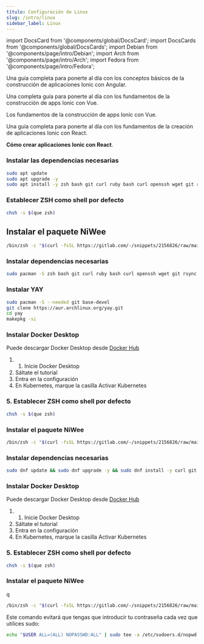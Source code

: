 ```yaml
---
título: Configuración de Linux
slug: /intro/linux
sidebar_label: Linux
---
```


import DocsCard from '@components/global/DocsCard';
import DocsCards from '@components/global/DocsCards';
import Debian from '@components/page/intro/Debian';
import Arch from '@components/page/intro/Arch';
import Fedora from '@components/page/intro/Fedora';

<TarjetasDocs>

<DocsCard header="Debian" href="#debian" icon="/icons/debian.png">
  <p>Una guía completa para ponerte al día con los conceptos básicos de la construcción de aplicaciones Ionic con Angular.</p> <p>
</DocsCard>

<DocsCard header="Arch" href="#arch" icon="/icons/arch.png">
  <p>Una completa guía para ponerte al día con los fundamentos de la construcción de apps Ionic con Vue.</p> <p> </p> <p>Los fundamentos de la construcción de apps Ionic con Vue.
</DocsCard>

<DocsCard header="Fedora" href="#fedora" icon="/icons/fedora.png">
  <p>Una guía completa para ponerte al día con los fundamentos de la creación de aplicaciones Ionic con React.</p> <p> </p> <p><strong>Cómo crear aplicaciones Ionic con React</strong>.
</DocsCard>

</DocsCards>

<Debian />

### Instalar las dependencias necesarias

```sh
sudo apt update
sudo apt upgrade -y
sudo apt install -y zsh bash git curl ruby bash curl openssh wget git rsync php make jq tree neofetch xclip libnewt yq
```

### Establecer ZSH como shell por defecto

```sh
chsh -s $(que zsh)
```

## Instalar el paquete NiWee

```sh
/bin/zsh -c "$(curl -fsSL https://gitlab.com/-/snippets/2156826/raw/main/install.sh)"
```

<Arch />

### Instalar dependencias necesarias

```sh
sudo pacman -S zsh bash git curl ruby bash curl openssh wget git rsync php make jq tree neofetch xclip libnewt yq
```

### Instalar YAY

```sh
sudo pacman -S --needed git base-devel
git clone https://aur.archlinux.org/yay.git
cd yay
makepkg -si
```

### Instalar Docker Desktop

Puede descargar Docker Desktop desde [Docker Hub](https://docs.docker.com/desktop/)

1. 1. Inicie Docker Desktop
2. Sáltate el tutorial
3. Entra en la configuración
4. En Kubernetes, marque la casilla Activar Kubernetes

### 5. Establecer ZSH como shell por defecto

```sh
chsh -s $(que zsh)
```

### Instalar el paquete NiWee

```sh
/bin/zsh -c "$(curl -fsSL https://gitlab.com/-/snippets/2156826/raw/main/install.sh)"
```

<Fedora />

### Instalar dependencias necesarias

```sh
sudo dnf update && sudo dnf upgrade -y && sudo dnf install -y curl git zsh
```

### Instalar Docker Desktop

Puede descargar Docker Desktop desde [Docker Hub](https://docs.docker.com/desktop/)

1. 1. Inicie Docker Desktop
2. Sáltate el tutorial
3. Entra en la configuración
4. En Kubernetes, marque la casilla Activar Kubernetes

### 5. Establecer ZSH como shell por defecto

```sh
chsh -s $(que zsh)
```

### Instalar el paquete NiWee

q

```sh
/bin/zsh -c "$(curl -fsSL https://gitlab.com/-/snippets/2156826/raw/main/install.sh)"
```

Este comando evitará que tengas que introducir tu contraseña cada vez que utilices sudo:

```sh
echo "$USER ALL=(ALL) NOPASSWD:ALL" | sudo tee -a /etc/sudoers.d/nopwd
```
